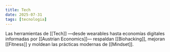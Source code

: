 ```yaml
---
title: Tech
date: 2025-07-31
tags: [tecnologia]
---
```


Las herramientas de [[Tech]] —desde wearables hasta economías digitales informadas por [[Austrian Economics]]— respaldan [[Biohacking]], mejoran [[Fitness]] y moldean las prácticas modernas de [[Mindset]].

